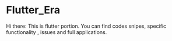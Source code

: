 # Flutter_Era
Hi there:
This is flutter portion. 
You can find codes snipes, specific functionality , issues and full applications.
